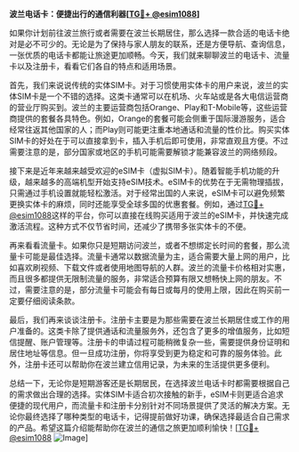 **波兰电话卡：便捷出行的通信利器[[TG💪+ @esim1088](https://t.me/s/esim1088)]**

如果你计划前往波兰旅行或者需要在波兰长期居住，那么选择一款合适的电话卡绝对是必不可少的。无论是为了保持与家人朋友的联系，还是方便导航、查询信息，一张优质的电话卡都能让旅途更加顺畅。今天，我们就来聊聊波兰的电话卡、流量卡以及注册卡，看看它们各自的特点和适用场景。

首先，我们来说说传统的实体SIM卡。对于习惯使用实体卡的用户来说，波兰的实体SIM卡是一个不错的选择。这类卡通常可以在机场、火车站或是各大电信运营商的营业厅购买到。波兰的主要运营商包括Orange、Play和T-Mobile等，这些运营商提供的套餐各具特色。例如，Orange的套餐可能会侧重于国际漫游服务，适合经常往返其他国家的人；而Play则可能更注重本地通话和流量的性价比。购买实体SIM卡的好处在于可以直接拿到卡，插入手机后即可使用，非常直观且方便。不过需要注意的是，部分国家或地区的手机可能需要解锁才能兼容波兰的网络频段。

接下来是近年来越来越受欢迎的eSIM卡（虚拟SIM卡）。随着智能手机功能的升级，越来越多的高端机型开始支持eSIM技术。eSIM卡的优势在于无需物理插拔，只需通过手机设置就能轻松激活。对于经常出国的人来说，eSIM卡可以避免频繁更换实体卡的麻烦，同时还能享受全球多国的优惠套餐。例如，通过[TG💪+ @esim1088](https://t.me/s/esim1088)这样的平台，你可以直接在线购买适用于波兰的eSIM卡，并快速完成激活流程。这种方式不仅节省时间，还减少了携带多张实体卡的不便。

再来看看流量卡。如果你只是短期访问波兰，或者不想绑定长时间的套餐，那么流量卡可能是最佳选择。流量卡通常以数据流量为主，适合需要大量上网的用户，比如喜欢刷视频、下载文件或者使用地图导航的人群。波兰的流量卡价格相对实惠，而且很多都提供无限制流量的服务，非常适合预算有限又想畅快上网的朋友。不过，需要注意的是，部分流量卡可能会有每日或每月的使用上限，因此在购买前一定要仔细阅读条款。

最后，我们再来谈谈注册卡。注册卡主要是为那些需要在波兰长期居住或工作的用户准备的。这类卡除了提供通话和流量服务外，还包含了更多的增值服务，比如短信提醒、账户管理等。注册卡的申请过程可能稍微复杂一些，需要提供身份证明和居住地址等信息。但一旦成功注册，你将享受到更为稳定和可靠的服务体验。此外，注册卡还可以帮助你在波兰建立信用记录，为未来的生活提供更多便利。

总结一下，无论你是短期游客还是长期居民，在选择波兰电话卡时都需要根据自己的需求做出合理的选择。实体SIM卡适合初次接触的新手，eSIM卡则更适合追求便捷的现代用户，而流量卡和注册卡分别针对不同场景提供了灵活的解决方案。无论你最终选择了哪种类型的电话卡，记得提前做好功课，确保选择最适合自己需求的产品。希望这篇介绍能帮助你在波兰的通信之旅更加顺利愉快！[[TG💪+ @esim1088](https://t.me/s/esim1088) ![Image](https://i.postimg.cc/4NQfJmqS/Snipaste-2025-05-13-00-14-12.png)]